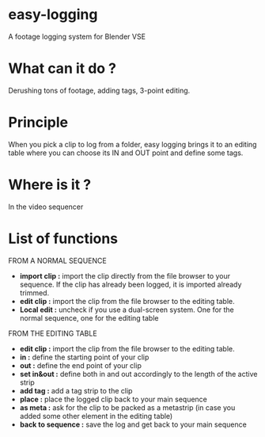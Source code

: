 # easy-logging
A footage logging system for Blender VSE
# What can it do ?
Derushing tons of footage, adding tags, 3-point editing.
# Principle
When you pick a clip to log from a folder, easy logging brings it to an editing table where you can choose its IN and OUT point and define some tags.
# Where is it ?
In the video sequencer
# List of functions
FROM A NORMAL SEQUENCE
- <b>import clip :</b> import the clip directly from the file browser to your sequence. If the clip has already been logged, it is imported already trimmed.
- <b>edit clip :</b> import the clip from the file browser to the editing table.
- <b>Local edit :</b> uncheck if you use a dual-screen system. One for the normal sequence, one for the editing table

FROM THE EDITING TABLE
- <b>edit clip :</b> import the clip from the file browser to the editing table.
- <b>in :</b> define the starting point of your clip
- <b>out :</b> define the end point of your clip
- <b>set in&out :</b> define both in and out accordingly to the length of the active strip
- <b>add tag :</b> add a tag strip to the clip
- <b>place :</b> place the logged clip back to your main sequence
- <b>as meta :</b> ask for the clip to be packed as a metastrip (in case you added some other element in the editing table)
- <b>back to sequence :</b> save the log and get back to your main sequence
